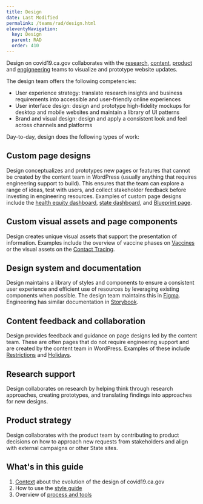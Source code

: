 ```yaml
---
title: Design 
date: Last Modified 
permalink: /teams/rad/design.html
eleventyNavigation:
  key: Design
  parent: RAD
  order: 410
---
```


Design on covid19.ca.gov collaborates with the [research](https://teamdocs.covid19.ca.gov/teams/rad/research.html), [content](https://teamdocs.covid19.ca.gov/teams/content/), [product](https://teamdocs.covid19.ca.gov/teams/product/) and [engigneering](https://teamdocs.covid19.ca.gov/teams/engineering/) teams to visualize and prototype website updates.

The design team offers the following competencies:

* User experience strategy: translate research insights and business requirements into accessible and user-friendly online experiences
* User interface design: design and prototype high-fidelity mockups for desktop and mobile websites and maintain a library of UI patterns
* Brand and visual design: design and apply a consistent look and feel across channels and platforms

Day-to-day, design does the following types of work:

## Custom page designs

Design conceptualizes and prototypes new pages or features that cannot be created by the content team in WordPress (usually anything that requires engineering support to build). This ensures that the team can explore a range of ideas, test with users, and collect stakeholder feedback before investing in engineering resources. Examples of custom page designs include the [health equity dashboard](https://covid19.ca.gov/equity/), [state dashboard](https://covid19.ca.gov/state-dashboard/), and [Blueprint page](https://covid19.ca.gov/safer-economy).

## Custom visual assets and page components

Design creates unique visual assets that support the presentation of information. Examples include the overview of vaccine phases on [Vaccines](https://staging.covid19.ca.gov/vaccines/) or the visual assets on the [Contact Tracing](https://covid19.ca.gov/contact-tracing/).

## Design system and documentation 

Design maintains a library of styles and components to ensure a consistent user experience and efficient use of resources by leveraging existing components when possible. The design team maintains this in [Figma](https://www.figma.com/file/LrzsOu8U5KcMAjJTQ1O3BG/covid19.ca.gov-screens?node-id=63%3A17). Engineering has similar documentation in [Storybook](https://wonderful-plant-07a82e81e.azurestaticapps.net/?path=/story/welcome--page).

## Content feedback and collaboration

Design provides feedback and guidance on page designs led by the content team. These are often pages that do not require engineering support and are created by the content team in WordPress. Examples of these include [Restrictions](https://covid19.ca.gov/stay-home-except-for-essential-needs/) and [Holidays](https://covid19.ca.gov/holidays/).

## Research support

Design collaborates on research by helping think through research approaches, creating prototypes, and translating findings into approaches for new designs.

## Product strategy

Design collaborates with the product team by contributing to product decisions on how to approach new requests from stakeholders and align with external campaigns or other State sites. 

## What's in this guide

1. [Context](https://teamdocs.covid19.ca.gov/teams/rad/design-context-history.html) about the evolution of the design of covid19.ca.gov
2. How to use the [style guide](https://teamdocs.covid19.ca.gov/teams/rad/design-style-guide.html)
3. Overview of [process and tools](https://teamdocs.covid19.ca.gov/teams/rad/design-process-and-tools.html)
